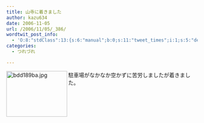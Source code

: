```yaml
---
title: 山寺に着きました
author: kazu634
date: 2006-11-05
url: /2006/11/05/_386/
wordtwit_post_info:
  - 'O:8:"stdClass":13:{s:6:"manual";b:0;s:11:"tweet_times";i:1;s:5:"delay";i:0;s:7:"enabled";i:1;s:10:"separation";s:2:"60";s:7:"version";s:3:"3.7";s:14:"tweet_template";b:0;s:6:"status";i:2;s:6:"result";a:0:{}s:13:"tweet_counter";i:2;s:13:"tweet_log_ids";a:1:{i:0;i:2627;}s:9:"hash_tags";a:0:{}s:8:"accounts";a:1:{i:0;s:7:"kazu634";}}'
categories:
  - つれづれ

---
```

<div class="section">
<p>
<a href="http://image.blog.livedoor.jp/simoom634/imgs/b/d/bdd189ba.jpg" onclick="__gaTracker('send', 'event', 'outbound-article', 'http://image.blog.livedoor.jp/simoom634/imgs/b/d/bdd189ba.jpg', '');" target="_blank"><img width="160" align="left" alt="bdd189ba.jpg" src="http://image.blog.livedoor.jp/simoom634/imgs/b/d/bdd189ba-s.jpg" height="120" border="0" class="pict" /></a>駐車場がなかなか空かずに苦労しましたが着きました。
</p>
</div>